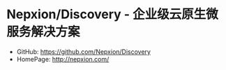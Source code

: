 # Nepxion/Discovery - 企业级云原生微服务解决方案

* GitHub: https://github.com/Nepxion/Discovery
* HomePage: http://nepxion.com/
